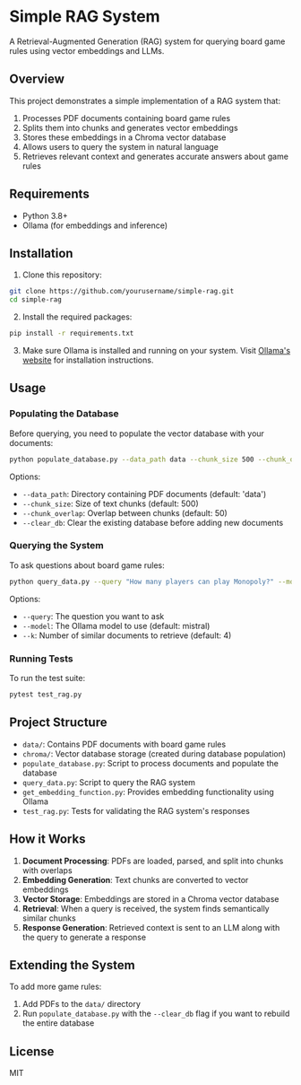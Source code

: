 # Simple RAG System

A Retrieval-Augmented Generation (RAG) system for querying board game rules using vector embeddings and LLMs.

## Overview

This project demonstrates a simple implementation of a RAG system that:

1. Processes PDF documents containing board game rules
2. Splits them into chunks and generates vector embeddings
3. Stores these embeddings in a Chroma vector database
4. Allows users to query the system in natural language
5. Retrieves relevant context and generates accurate answers about game rules

## Requirements

- Python 3.8+
- Ollama (for embeddings and inference)

## Installation

1. Clone this repository:
```bash
git clone https://github.com/yourusername/simple-rag.git
cd simple-rag
```

2. Install the required packages:
```bash
pip install -r requirements.txt
```

3. Make sure Ollama is installed and running on your system. Visit [Ollama's website](https://ollama.ai/) for installation instructions.

## Usage

### Populating the Database

Before querying, you need to populate the vector database with your documents:

```bash
python populate_database.py --data_path data --chunk_size 500 --chunk_overlap 50
```

Options:
- `--data_path`: Directory containing PDF documents (default: 'data')
- `--chunk_size`: Size of text chunks (default: 500)
- `--chunk_overlap`: Overlap between chunks (default: 50)
- `--clear_db`: Clear the existing database before adding new documents

### Querying the System

To ask questions about board game rules:

```bash
python query_data.py --query "How many players can play Monopoly?" --model mistral
```

Options:
- `--query`: The question you want to ask
- `--model`: The Ollama model to use (default: mistral)
- `--k`: Number of similar documents to retrieve (default: 4)

### Running Tests

To run the test suite:

```bash
pytest test_rag.py
```

## Project Structure

- `data/`: Contains PDF documents with board game rules
- `chroma/`: Vector database storage (created during database population)
- `populate_database.py`: Script to process documents and populate the database
- `query_data.py`: Script to query the RAG system
- `get_embedding_function.py`: Provides embedding functionality using Ollama
- `test_rag.py`: Tests for validating the RAG system's responses

## How it Works

1. **Document Processing**: PDFs are loaded, parsed, and split into chunks with overlaps
2. **Embedding Generation**: Text chunks are converted to vector embeddings
3. **Vector Storage**: Embeddings are stored in a Chroma vector database
4. **Retrieval**: When a query is received, the system finds semantically similar chunks
5. **Response Generation**: Retrieved context is sent to an LLM along with the query to generate a response

## Extending the System

To add more game rules:
1. Add PDFs to the `data/` directory
2. Run `populate_database.py` with the `--clear_db` flag if you want to rebuild the entire database

## License

MIT 